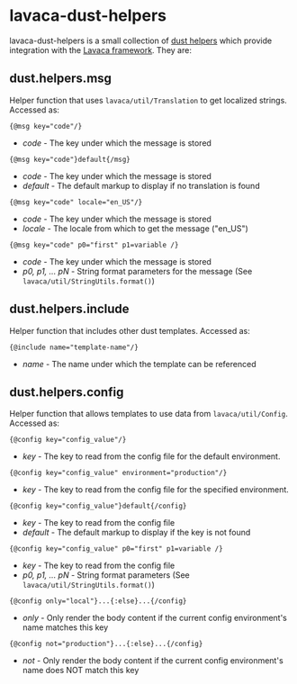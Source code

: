 lavaca-dust-helpers
===================

lavaca-dust-helpers is a small collection of [dust
helpers](https://github.com/linkedin/dustjs/wiki/Dust-Tutorial#Helpers) which
provide integration with the [Lavaca
framework](https://github.com/mutualmobile/lavaca). They are:


dust.helpers.msg
----------------

Helper function that uses `lavaca/util/Translation` to get localized strings.
Accessed as:

`{@msg key="code"/}`

* *code* - The key under which the message is stored

`{@msg key="code"}default{/msg}`

* *code* - The key under which the message is stored
* *default* - The default markup to display if no translation is found


`{@msg key="code" locale="en_US"/}`

* *code* - The key under which the message is stored
* *locale* - The locale from which to get the message ("en_US")

`{@msg key="code" p0="first" p1=variable /}`

* *code* - The key under which the message is stored
* *p0, p1, ... pN* - String format parameters for the message (See
  `lavaca/util/StringUtils.format()`)


dust.helpers.include
--------------------

Helper function that includes other dust templates.  Accessed as:

`{@include name="template-name"/}`

* *name* - The name under which the template can be referenced


dust.helpers.config
-------------------

Helper function that allows templates to use data from `lavaca/util/Config`.
Accessed as:

`{@config key="config_value"/}`

* *key* - The key to read from the config file for the default environment.

`{@config key="config_value" environment="production"/}`

* *key* - The key to read from the config file for the specified environment.

`{@config key="config_value"}default{/config}`

* *key* - The key to read from the config file
* *default* - The default markup to display if the key is not found

`{@config key="config_value" p0="first" p1=variable /}`

* *key* - The key to read from the config file
* *p0, p1, ... pN* - String format parameters (See
  `lavaca/util/StringUtils.format()`)

`{@config only="local"}...{:else}...{/config}`

* *only* - Only render the body content if the current config environment's name matches this key

`{@config not="production"}...{:else}...{/config}`

* *not* - Only render the body content if the current config environment's name does NOT match this key
